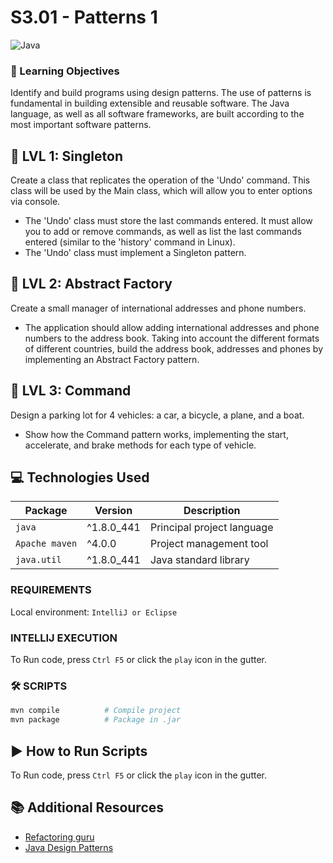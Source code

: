 # S3.01 - Patterns 1
![Java](https://img.shields.io/badge/Java-ED8B00?style=for-the-badge&logo=openjdk&logoColor=white)

### 🎯 Learning Objectives

Identify and build programs using design patterns. The use of patterns is
fundamental in building extensible and reusable software. The Java language, as
well as all software frameworks, are built according to the most important
software patterns.

## 📄 LVL 1: Singleton

Create a class that replicates the operation of the 'Undo' command. This class will be used by the Main class, which will allow you to enter options via console.

- The 'Undo' class must store the last commands entered. It must allow you to add or remove commands, as well as list the last commands entered (similar to the 'history' command in Linux).
- The 'Undo' class must implement a Singleton pattern.

## 📄 LVL 2: Abstract Factory
Create a small manager of international addresses and phone numbers.

- The application should allow adding international addresses and phone numbers 
to the address book. Taking into account the different formats of different 
countries, build the address book, addresses and phones by implementing an 
Abstract Factory pattern.

## 📄 LVL 3: Command
Design a parking lot for 4 vehicles: a car, a bicycle, a plane, and a boat.

- Show how the Command pattern works, implementing the start, accelerate, and 
brake methods for each type of vehicle.


## 💻 Technologies Used

| Package        | Version | Description                |
|----------------|--------|----------------------------|
| `java`         | ^1.8.0_441 | Principal project language |
| `Apache maven` | ^4.0.0 | Project management tool    |
| `java.util`    | ^1.8.0_441 | Java standard library      |


### REQUIREMENTS
Local environment: `IntelliJ or Eclipse`

###  INTELLIJ EXECUTION
To Run code, press `Ctrl F5` or click the `play` icon in the gutter.

### 🛠️ SCRIPTS

```bash
mvn compile          # Compile project
mvn package          # Package in .jar
```

## ▶️ How to Run Scripts

To Run code, press `Ctrl F5` or click the `play` icon in the gutter.

## 📚 Additional Resources

- [Refactoring guru](https://refactoring.guru/es/design-patterns)
- [Java Design Patterns](https://www.tutorialspoint.com/design_pattern/data_access_object_pattern.htm)